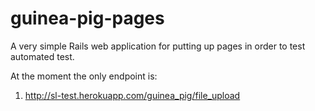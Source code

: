 guinea-pig-pages
================

A very simple Rails web application for putting up pages in order to test automated test.

At the moment the only endpoint is:

1. http://sl-test.herokuapp.com/guinea_pig/file_upload
